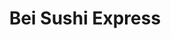 ---
layout: place
title: "Bei Sushi Express"
permalink: /arizona/scottsdale/bei-sushi-express.html
stateAbbr: AZ
stateName: Arizona
cityName: Scottsdale
place_id: ChIJWdlrbrULK4cRYeL_Qn5KtuU
photos:
  - name: >-
      places/ChIJWdlrbrULK4cRYeL_Qn5KtuU/photos/AeeoHcJxBFlbYDHCIE5YUrg4IverUDfIdSka9A_iE10pcN7iWsmSHWLDSBlHTSjWvWvQv7rBb3pOyEktXLoyBfbsFgqukhNCyvrP9s7BhNJTOM68UGeMbc6WWKf1Kt8mR7RCuR0lgQyX7ldY7Hp9cuOVPx9vehW0bHdkgEQjCY7bTaqQTTP5gVvmFqfkDpG1hp_Gfp7LEry4rCAakdy2gtH6q604o8W0W-ZLkpuoGNZ2fgobwc6Wjdsxkpy69_IF6DIv0qx5DpBBoI6U5zWiuXzh7SFrC15ztTJYRe9v6he7SWDclQ
    widthPx: 4192
    heightPx: 2359
    authorAttributions:
      - displayName: Bei Sushi Express
        uri: https://maps.google.com/maps/contrib/102045942471200791842
        photoUri: >-
          https://lh3.googleusercontent.com/a-/ALV-UjV4JFWtqHZNHubjEeKBczZhlUuF1Oc-Oj38g3sg0rzpcB81iy4E=s100-p-k-no-mo
    flagContentUri: >-
      https://www.google.com/local/imagery/report/?cb_client=maps_api_places.places_api&image_key=!1e10!2sAF1QipMENgl-3N6tEyTs9YtQ4ArD_uSrbnlDhS71Fihl&hl=en-US
    googleMapsUri: >-
      https://www.google.com/maps/place//data=!3m4!1e2!3m2!1sAF1QipMENgl-3N6tEyTs9YtQ4ArD_uSrbnlDhS71Fihl!2e10!4m2!3m1!1s0x872b0bb56e6bd959:0xe5b64a7e42ffe261
  - name: >-
      places/ChIJWdlrbrULK4cRYeL_Qn5KtuU/photos/AeeoHcK9XTdntFRa65iqCmbJ7gI7ZW7Tnd95DG6_4TWUXxvKDsKwKr8uJvXMpLXUp7CniGz_XWsyku5dYChQC1HRh00nobYX1b2BSi3Nu30o4kuWOtrLmWLHavf3icwW62kZKMDo1pw-_y3HQj2LCoFkzFW2JEEmmtLOG_qOA0BE8gDo9fkggflAsmXyYCVr1EZvLpD8iCZk0hKBierFUf5Q3V1tWhigQfcyYgchC88j_pF09jI3wooU0cUoWDVG9E32ozF242WcAB6fA896Zb6ZnF32oME5ouFTKAuGO4PSrHmCIA
    widthPx: 4800
    heightPx: 3201
    authorAttributions:
      - displayName: Bei Sushi Express
        uri: https://maps.google.com/maps/contrib/102045942471200791842
        photoUri: >-
          https://lh3.googleusercontent.com/a-/ALV-UjV4JFWtqHZNHubjEeKBczZhlUuF1Oc-Oj38g3sg0rzpcB81iy4E=s100-p-k-no-mo
    flagContentUri: >-
      https://www.google.com/local/imagery/report/?cb_client=maps_api_places.places_api&image_key=!1e10!2sAF1QipOUtZkKzdmdmy4EZCAfEqJs16wTzPkqv5BDuXuh&hl=en-US
    googleMapsUri: >-
      https://www.google.com/maps/place//data=!3m4!1e2!3m2!1sAF1QipOUtZkKzdmdmy4EZCAfEqJs16wTzPkqv5BDuXuh!2e10!4m2!3m1!1s0x872b0bb56e6bd959:0xe5b64a7e42ffe261
  - name: >-
      places/ChIJWdlrbrULK4cRYeL_Qn5KtuU/photos/AeeoHcIt_TQrYZLrzFeNShkYi2okJV4X2-qzCZRpBGGmghdrZkHvHePTCQOMN9jW7jmV0fmZVKzk4H2R-rVQutgpbQyieFeuAj-I78eAPmNyDxlNDiihmYAnnb2ZdZbHD0zsCUNGnCxw6oqWI1_jL5ol4cKc21aPi9-aqDtDPnj2EUZdnXrHARq7D7wYfhc11-ovP_QzBxAkpRLyejmhH2OR4mnPfIyKiMV8uWOa2QyPw-aufuDYjvkfgzIZX7TXV20AVIRJk7f3UyBnLUxkrise5iLArYb5evNnt1vgRvOyHji6Hg
    widthPx: 4800
    heightPx: 3200
    authorAttributions:
      - displayName: Bei Sushi Express
        uri: https://maps.google.com/maps/contrib/102045942471200791842
        photoUri: >-
          https://lh3.googleusercontent.com/a-/ALV-UjV4JFWtqHZNHubjEeKBczZhlUuF1Oc-Oj38g3sg0rzpcB81iy4E=s100-p-k-no-mo
    flagContentUri: >-
      https://www.google.com/local/imagery/report/?cb_client=maps_api_places.places_api&image_key=!1e10!2sAF1QipPnO8W7yU69v_KNl3QmxEeh8jkP4Y-reloj6nzk&hl=en-US
    googleMapsUri: >-
      https://www.google.com/maps/place//data=!3m4!1e2!3m2!1sAF1QipPnO8W7yU69v_KNl3QmxEeh8jkP4Y-reloj6nzk!2e10!4m2!3m1!1s0x872b0bb56e6bd959:0xe5b64a7e42ffe261
  - name: >-
      places/ChIJWdlrbrULK4cRYeL_Qn5KtuU/photos/AeeoHcJCisbQTKP0Mu1MmM1_vBAzmeg109dPTMrYCuAPSveeE5OWz1fArSmG-9meDxrXZfr1WCj4317EWb-wUkkN6E8f8vKLTd4Qb8T7eJgoVsKYU66nAryIuetzxomOppTKJHm8Xc5FJpE7lhGBVIkuZTsziXaGFxon3t4jU3fmf7oPkW1ypOypHVEl3F8u7K1x7jihuJ4VdlLBRJlmURtMUmD7RQ9iWx-Yu566-rga20vlEQ-MgFiDhx2s9asS2OuHLPz4nxsjlC_2Ukt9ZYaAe0A9jBmNycEicnl7mXPn3y0syQ
    widthPx: 4800
    heightPx: 3200
    authorAttributions:
      - displayName: Bei Sushi Express
        uri: https://maps.google.com/maps/contrib/102045942471200791842
        photoUri: >-
          https://lh3.googleusercontent.com/a-/ALV-UjV4JFWtqHZNHubjEeKBczZhlUuF1Oc-Oj38g3sg0rzpcB81iy4E=s100-p-k-no-mo
    flagContentUri: >-
      https://www.google.com/local/imagery/report/?cb_client=maps_api_places.places_api&image_key=!1e10!2sAF1QipMSPtx3ABAI7TmimNBWEOuuerD6MTtmfCr4GF7o&hl=en-US
    googleMapsUri: >-
      https://www.google.com/maps/place//data=!3m4!1e2!3m2!1sAF1QipMSPtx3ABAI7TmimNBWEOuuerD6MTtmfCr4GF7o!2e10!4m2!3m1!1s0x872b0bb56e6bd959:0xe5b64a7e42ffe261
  - name: >-
      places/ChIJWdlrbrULK4cRYeL_Qn5KtuU/photos/AeeoHcJgnsaSPnjhudvqonEPNSamZtG6GcomvV9U9n368toDyUdXydweZZa0x57HOctqsYQEKOJmU_8cmMGxZ2kjWejctmbWnlgoYWYQxJIuy14ePH4_h92aKA76e2b5P2eAzUWN3vaJpKGlH7u4XeEsmG2jct1hGSamWf5fMuAdJjN7IQR0Ihdd_ETiNXfcGoT4LMeF_GmeOiroC37rnyL0zUGGlD__lFpdirzLWflricllzQ6Tk_84SDrpLtBUKMbHBM5f256qQwsh2gHq9BAWjHZl6hCrY1AAEs7kcGMnSnKQzTUnD81e-OH-1GNjNAiG6de63uY-_5fOGdMIW4QRj3HPzxgLr_Y7az7BgBaIp_dfXyJbiVgtfb4KIRDgxafJGRItYQvNPDauV5n5kDWVpE-PAiaPinGEOWGq1rEwpujbNA4
    widthPx: 3024
    heightPx: 4032
    authorAttributions:
      - displayName: Charlie Motew
        uri: https://maps.google.com/maps/contrib/107383839947910219620
        photoUri: >-
          https://lh3.googleusercontent.com/a-/ALV-UjUU83DLOvTa058wgUT-N4riFhUVDAHAdnu5CHfhALPKhK5Dv30k=s100-p-k-no-mo
    flagContentUri: >-
      https://www.google.com/local/imagery/report/?cb_client=maps_api_places.places_api&image_key=!1e10!2sCIHM0ogKEICAgICLktfb-QE&hl=en-US
    googleMapsUri: >-
      https://www.google.com/maps/place//data=!3m4!1e2!3m2!1sCIHM0ogKEICAgICLktfb-QE!2e10!4m2!3m1!1s0x872b0bb56e6bd959:0xe5b64a7e42ffe261
  - name: >-
      places/ChIJWdlrbrULK4cRYeL_Qn5KtuU/photos/AeeoHcJAWge2hM6t7jH0Bof04W6dlkqXCDbVfncSb_uG6DltjOASnnhfV0zPYyd7ygauIzBy9Rgn_xFE0lh0XcwEuvLxExHMD_P84v2Cd5GtxnMI1tDPj7mDy2RjdjuQSFPpUKSwLCOpEFBhkuDrNoevlRH6gvtBLL-nSj0oLCkh6rUsVbDmuL-Z-tQitZcYDAGj3i_z6hAkn2KkWxELqsqDBQxuqzYsfh5BvXTKUw0oRuwd5y8mBMRy2N0aoODTDoHPwgHYIPVCve1PZIZ8A1oPjBCp0knMUKvteRSaqDY0oxggpw
    widthPx: 3024
    heightPx: 4032
    authorAttributions:
      - displayName: Bei Sushi Express
        uri: https://maps.google.com/maps/contrib/102045942471200791842
        photoUri: >-
          https://lh3.googleusercontent.com/a-/ALV-UjV4JFWtqHZNHubjEeKBczZhlUuF1Oc-Oj38g3sg0rzpcB81iy4E=s100-p-k-no-mo
    flagContentUri: >-
      https://www.google.com/local/imagery/report/?cb_client=maps_api_places.places_api&image_key=!1e10!2sAF1QipPgjTV-6humR8gHnhCAT25YcNRx2Hb1TXTP2bwV&hl=en-US
    googleMapsUri: >-
      https://www.google.com/maps/place//data=!3m4!1e2!3m2!1sAF1QipPgjTV-6humR8gHnhCAT25YcNRx2Hb1TXTP2bwV!2e10!4m2!3m1!1s0x872b0bb56e6bd959:0xe5b64a7e42ffe261
  - name: >-
      places/ChIJWdlrbrULK4cRYeL_Qn5KtuU/photos/AeeoHcJdvTsuYvRoP9BVbG4tYele_nq3uUPm2990KsylcDB8sKmQNMLFD7aez6Uf8HxRIZ8v_1mPG73iz7xfGv3f5rbXdo6xYt3tIdsAJd0gwc0E_PATwLn3z88_vqcVjviCDTS_ehKt_mLxkeWxtUxPS8bm8tr_PTnjl5TtzF_nT5o-gOmzfbB6sqkBHD8RZjn1G6UguvPMthJMfX6i5XiJWBdvAXm_692iiwEQHSibExwZkUBn5xDAs8AgcvH7s3RLuaP2-lPa-WPDMKqXMfQv3EjLP--3ikV6BE2iKFbf4T6n-Q
    widthPx: 4800
    heightPx: 3200
    authorAttributions:
      - displayName: Bei Sushi Express
        uri: https://maps.google.com/maps/contrib/102045942471200791842
        photoUri: >-
          https://lh3.googleusercontent.com/a-/ALV-UjV4JFWtqHZNHubjEeKBczZhlUuF1Oc-Oj38g3sg0rzpcB81iy4E=s100-p-k-no-mo
    flagContentUri: >-
      https://www.google.com/local/imagery/report/?cb_client=maps_api_places.places_api&image_key=!1e10!2sAF1QipMcoONS2UEV7gNoYAM4pL9qBmeYIRo1MQbR1x4m&hl=en-US
    googleMapsUri: >-
      https://www.google.com/maps/place//data=!3m4!1e2!3m2!1sAF1QipMcoONS2UEV7gNoYAM4pL9qBmeYIRo1MQbR1x4m!2e10!4m2!3m1!1s0x872b0bb56e6bd959:0xe5b64a7e42ffe261
  - name: >-
      places/ChIJWdlrbrULK4cRYeL_Qn5KtuU/photos/AeeoHcKgJDkMjKe9g15yOi-Q1FSVOYd7cONuX4UL6Y5tK7LrbvCT9PUKYBL2Z20dw6sr1QctnjtkT8jukSdJTsdCRL6lcNCovqIlW9otrE6dHnOx3YniXEXOlnsTZsPNuuhQppPI7XK3oE_8brvCaNeNxEhQzoxF5dilUdou3UMEcnr9MwL2n3d9lD4nHXwlkhDIvVB4GBK24Gknnp6dxVvl946wpiMK4sS267mWVRDBs6-C4sjre9kvIsQRyw50MFDDT4FnkYJO_dL7E2hEVppgsJ9OZn7qQDIUfKqJYGLo6yhVxA
    widthPx: 4800
    heightPx: 3200
    authorAttributions:
      - displayName: Bei Sushi Express
        uri: https://maps.google.com/maps/contrib/102045942471200791842
        photoUri: >-
          https://lh3.googleusercontent.com/a-/ALV-UjV4JFWtqHZNHubjEeKBczZhlUuF1Oc-Oj38g3sg0rzpcB81iy4E=s100-p-k-no-mo
    flagContentUri: >-
      https://www.google.com/local/imagery/report/?cb_client=maps_api_places.places_api&image_key=!1e10!2sAF1QipMcqRsRVFsUQVsCUH1mJfOVrDLQ5HEGPLt2XwL0&hl=en-US
    googleMapsUri: >-
      https://www.google.com/maps/place//data=!3m4!1e2!3m2!1sAF1QipMcqRsRVFsUQVsCUH1mJfOVrDLQ5HEGPLt2XwL0!2e10!4m2!3m1!1s0x872b0bb56e6bd959:0xe5b64a7e42ffe261
  - name: >-
      places/ChIJWdlrbrULK4cRYeL_Qn5KtuU/photos/AeeoHcKAM5in4Z1h_vLDZ_WdzHDENQ76IrILALI4aHCPffWmP5q7g9QlI0WxEq053MnTCw9ol2RMUuMNXz_mv0EGpaQN4s3u_sA3F8edIzU77NRCJdK9nCYU683IdL8qOxhPIGIfKHOC5zRibeasTys2QmMWI38Yma6Pd57fVeQ4DKlzKZ2tALlNiQfQzbi5b811gHQgt2yViV3PpCDoT8j4V4yxbSdNTT34hSDig7oJofzQbCfHHvbvjnIX9vOQ5-somzri7U8287X8awPHb96t2ROwkI4-rSW0mRRTcZShceGyEg
    widthPx: 4800
    heightPx: 3200
    authorAttributions:
      - displayName: Bei Sushi Express
        uri: https://maps.google.com/maps/contrib/102045942471200791842
        photoUri: >-
          https://lh3.googleusercontent.com/a-/ALV-UjV4JFWtqHZNHubjEeKBczZhlUuF1Oc-Oj38g3sg0rzpcB81iy4E=s100-p-k-no-mo
    flagContentUri: >-
      https://www.google.com/local/imagery/report/?cb_client=maps_api_places.places_api&image_key=!1e10!2sAF1QipPU4KPttMW5nc3kzH3q5lflFEQRgYzcftTi-q60&hl=en-US
    googleMapsUri: >-
      https://www.google.com/maps/place//data=!3m4!1e2!3m2!1sAF1QipPU4KPttMW5nc3kzH3q5lflFEQRgYzcftTi-q60!2e10!4m2!3m1!1s0x872b0bb56e6bd959:0xe5b64a7e42ffe261
  - name: >-
      places/ChIJWdlrbrULK4cRYeL_Qn5KtuU/photos/AeeoHcJNE58Dr3qj8dd3r5B0go-uUatS4Q9O9l0uEWZTmYgKuhXtwYi210N_ish9w_GUFa1-qw21VNzj_NIXxx4B8hEBk5BzDFTwTAJpod9Ook5jEPyMh86S7arx_ZZT2W_-8r8PHQbmrS-Zsm055bDGSWjCCViSme8dI9ht9PxFTN8b_H96ZZ0OLyuPCM13s-y7dJ9Xh-6m40mopM8MvoiUlCsFgHm09HfoHHRtPwU0SeGPzSeMCtr2LI3KgrFQq30GbhUf-WhxVh8qa1MQsUjiFhg-kpoUsrLc0M517Yc3Fg_57m_fX4ysmvzNdQSUbNdJi28ElU1WppYiXfLdYo6nCbDP3-QykRiAicWqdaiAszhOBtvfJBvABBzntkTCzX3uCcCEybv2ZeKHcKlD8Det3fITp_7NjmSOgaSqx1b0keUpkYCK
    widthPx: 4000
    heightPx: 3000
    authorAttributions:
      - displayName: Michelle Peacock
        uri: https://maps.google.com/maps/contrib/117093650379413595393
        photoUri: >-
          https://lh3.googleusercontent.com/a-/ALV-UjXe1QNizO1RPCB3f3W0WLUtmxj7I1qS9ptLAHsOXhyA55iklVo=s100-p-k-no-mo
    flagContentUri: >-
      https://www.google.com/local/imagery/report/?cb_client=maps_api_places.places_api&image_key=!1e10!2sCIHM0ogKEICAgICf28Kc8gE&hl=en-US
    googleMapsUri: >-
      https://www.google.com/maps/place//data=!3m4!1e2!3m2!1sCIHM0ogKEICAgICf28Kc8gE!2e10!4m2!3m1!1s0x872b0bb56e6bd959:0xe5b64a7e42ffe261
address: 2910 Hayden Rd, Scottsdale, AZ 85251, USA
street: 2910 Hayden Rd
city: Scottsdale
state: AZ
zip: '85251'
country: USA
neighborhood: South Scottsdale
latitude: '33.480896'
longitude: '-111.909437'
accessibility_options:
  wheelchairAccessibleParking: true
  wheelchairAccessibleEntrance: true
  wheelchairAccessibleRestroom: true
  wheelchairAccessibleSeating: true
business_status: OPERATIONAL
name: Bei Sushi Express
google_maps_links:
  directionsUri: >-
    https://www.google.com/maps/dir//''/data=!4m7!4m6!1m1!4e2!1m2!1m1!1s0x872b0bb56e6bd959:0xe5b64a7e42ffe261!3e0
  placeUri: https://maps.google.com/?cid=16552499386597237345
  writeAReviewUri: >-
    https://www.google.com/maps/place//data=!4m3!3m2!1s0x872b0bb56e6bd959:0xe5b64a7e42ffe261!12e1
  reviewsUri: >-
    https://www.google.com/maps/place//data=!4m4!3m3!1s0x872b0bb56e6bd959:0xe5b64a7e42ffe261!9m1!1b1
  photosUri: >-
    https://www.google.com/maps/place//data=!4m3!3m2!1s0x872b0bb56e6bd959:0xe5b64a7e42ffe261!10e5
primary_type: Sushi Restaurant
opening_hours:
  regular: null
  current: null
secondary_opening_hours:
  regular:
    weekdayDescriptions: null
    type: null
  current:
    weekdayDescriptions: null
    type: null
phone: (480) 471-8461
price_level: null
price_range: $10 &ndash; $20
rating: '4.5'
rating_count: 139
website: https://www.beiexpress.com/
description: null
reviews: null
parking_options: null
payment_options: null
allow_dogs: null
curbside_pickup: null
delivery: null
dine_in: null
good_for_children: null
good_for_groups: null
good_for_sports: null
live_music: null
menu_for_children: null
outdoor_seating: null
reservable: null
restroom: null
serves_beer: null
serves_breakfast: null
serves_brunch: null
serves_cocktails: null
serves_coffee: null
serves_dinner: null
serves_dessert: null
serves_lunch: null
serves_vegetarian_food: null
serves_wine: null
takeout: null

---